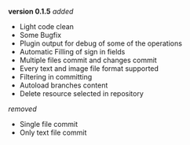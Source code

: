 **version 0.1.5**
*added*
+ Light code clean
+ Some Bugfix
+ Plugin output for debug of some of the operations
+ Automatic Filling of sign in fields
+ Multiple files commit and changes commit
+ Every text and image file format supported
+ Filtering in committing
+ Autoload branches content
+ Delete resource selected in repository

*removed*
+ Single file commit
+ Only text file commit